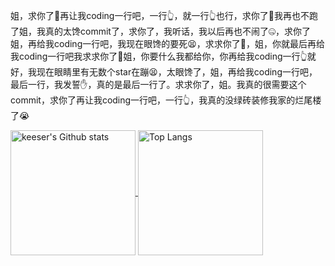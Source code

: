 <!-- ### Hi there 👋 -->

<!--
**Skeeser/Skeeser** is a ✨ _special_ ✨ repository because its `README.md` (this file) appears on your GitHub profile.

Here are some ideas to get you started:

- 🔭 I’m currently working on ...
- 🌱 I’m currently learning ...
- 👯 I’m looking to collaborate on ...
- 🤔 I’m looking for help with ...
- 💬 Ask me about ...
- 📫 How to reach me: ...
- 😄 Pronouns: ...
- ⚡ Fun fact: ...
-->


姐，求你了🙏再让我coding一行吧，一行👆，就一行👆也行，求你了🙏我再也不跑了姐，我真的太馋commit了，求你了，我听话，我以后再也不闹了🤐，求你了姐，再给我coding一行吧，我现在眼馋的要死😫，求求你了🙏，姐，你就最后再给我coding一行吧我求求你了🙏姐，你要什么我都给你，你再给我coding一行👆就好，我现在眼睛里有无数个star在蹦😫，太眼馋了，姐，再给我coding一行吧，最后一行，我发誓✋，真的是最后一行了。求求你了，姐。我真的很需要这个commit，求你了再让我coding一行吧，一行👆，我真的没绿砖装修我家的烂尾楼了😭

<a href="https://github.com/Skeeser/github-readme-stats">
  <p>
    <img height="200em" img align="center" src="https://github-readme-stats.vercel.app/api?username=Skeeser&count_private=true" alt="keeser's Github stats"/>
    <img height="200em" img align="center" src="https://github-readme-stats.vercel.app/api/top-langs/?username=Skeeser&layout=compact" alt="Top Langs" />
  </p>
</a>
